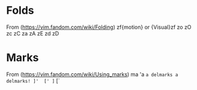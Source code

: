 # Folds
From (https://vim.fandom.com/wiki/Folding)
zf{motion} or {Visual}zf
zo  zO
zc  zC
za  zA
zE
zd  zD

# Marks
From (https://vim.fandom.com/wiki/Using_marks)
ma
'a  `a
delmarks a
delmarks!
]'  ['
]`  [`
